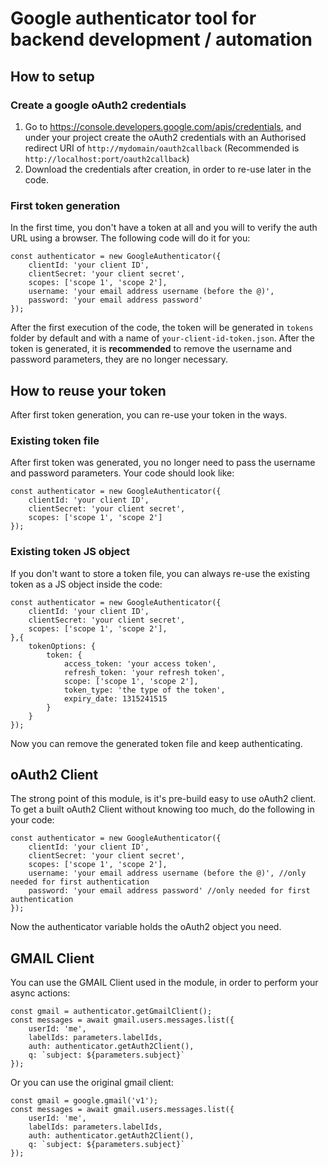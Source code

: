 # Google authenticator tool for backend development / automation
## How to setup
### Create a google oAuth2 credentials
1. Go to https://console.developers.google.com/apis/credentials, and under your project create the oAuth2 credentials with
an Authorised redirect URI of `http://mydomain/oauth2callback` (Recommended is `http://localhost:port/oauth2callback`)
2. Download the credentials after creation, in order to re-use later in the code.

### First token generation
In the first time, you don't have a token at all and you will to verify the auth URL using a browser.
The following code will do it for you:
```
const authenticator = new GoogleAuthenticator({
    clientId: 'your client ID',
    clientSecret: 'your client secret',
    scopes: ['scope 1', 'scope 2'],
    username: 'your email address username (before the @)',
    password: 'your email address password'
});
```
After the first execution of the code, the token will be generated in `tokens` folder by default and with a name of `your-client-id-token.json`.
After the token is generated, it is **recommended** to remove the username and password parameters, they are no longer necessary.

## How to reuse your token
After first token generation, you can re-use your token in the ways.
### Existing token file
After first token was generated, you no longer need to pass the username and password parameters.
Your code should look like:
```
const authenticator = new GoogleAuthenticator({
    clientId: 'your client ID',
    clientSecret: 'your client secret',
    scopes: ['scope 1', 'scope 2']
});
```
### Existing token JS object
If you don't want to store a token file, you can always re-use the existing token as a JS object inside the code:
```
const authenticator = new GoogleAuthenticator({
    clientId: 'your client ID',
    clientSecret: 'your client secret',
    scopes: ['scope 1', 'scope 2'],
},{
    tokenOptions: {
        token: {
            access_token: 'your access token',
            refresh_token: 'your refresh token',
            scope: ['scope 1', 'scope 2'],
            token_type: 'the type of the token',
            expiry_date: 1315241515
        }
    }
});
```
Now you can remove the generated token file and keep authenticating.

## oAuth2 Client
The strong point of this module, is it's pre-build easy to use oAuth2 client.
To get a built oAuth2 Client without knowing too much, do the following in your code:
```
const authenticator = new GoogleAuthenticator({
    clientId: 'your client ID',
    clientSecret: 'your client secret',
    scopes: ['scope 1', 'scope 2'],
    username: 'your email address username (before the @)', //only needed for first authentication
    password: 'your email address password' //only needed for first authentication
});
```
Now the authenticator variable holds the oAuth2 object you need.

## GMAIL Client
You can use the GMAIL Client used in the module, in order to perform your async actions:
```
const gmail = authenticator.getGmailClient();
const messages = await gmail.users.messages.list({
    userId: 'me',
    labelIds: parameters.labelIds,
    auth: authenticator.getAuth2Client(),
    q: `subject: ${parameters.subject}`
});
```
Or you can use the original gmail client:
```
const gmail = google.gmail('v1');
const messages = await gmail.users.messages.list({
    userId: 'me',
    labelIds: parameters.labelIds,
    auth: authenticator.getAuth2Client(),
    q: `subject: ${parameters.subject}`
});
```

